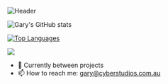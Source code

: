 ![Header](https://cdn.arstechnica.net/wp-content/uploads/2021/08/getty-app-store-800x533.jpg)

![Gary's GitHub stats](https://github-readme-stats.vercel.app/api?username=garymansted&show_icons=true&theme=tokyonight)

[![Top Languages](https://github-readme-stats.vercel.app/api/top-langs/?username=garymansted&layout=compact&theme=tokyonight)](https://github.com/garymansted/github-readme-stats)

![](https://img.shields.io/badge/<Code>-<Swift>-informational?style=flat&logo=data:image/svg%2bxml;base64,<BASE64_DATA>)

- 🔭 Currently between projects
- 📫 How to reach me: gary@cyberstudios.com.au


<!--
**garymansted/garymansted** is a ✨ _special_ ✨ repository because its `README.md` (this file) appears on your GitHub profile.

Here are some ideas to get you started:

- 🔭 I’m currently working on ...
- 🌱 I’m currently learning ...
- 👯 I’m looking to collaborate on ...
- 🤔 I’m looking for help with ...
- 💬 Ask me about ...
- 📫 How to reach me: ...
- 😄 Pronouns: ...
- ⚡ Fun fact: ...
-->
